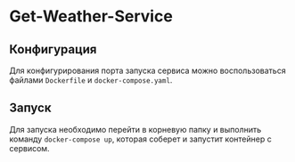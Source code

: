 # Get-Weather-Service

## Конфигурация
Для конфигурирования порта запуска сервиса можно воспользоваться файлами `Dockerfile` и `docker-compose.yaml`.

## Запуск
Для запуска необходимо перейти в корневую папку и выполнить команду `docker-compose up`, которая соберет и запустит контейнер с сервисом.

